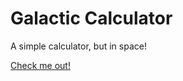 # Galactic Calculator

A simple calculator, but in space!

[Check me out!](https://anjavidmar.github.io/calculator/ "go on calculate something")
